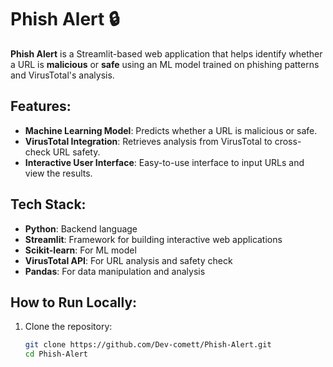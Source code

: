 # Phish Alert 🔒

**Phish Alert** is a Streamlit-based web application that helps identify whether a URL is **malicious** or **safe** using an ML model trained on phishing patterns and VirusTotal's analysis.

## Features:
- **Machine Learning Model**: Predicts whether a URL is malicious or safe.
- **VirusTotal Integration**: Retrieves analysis from VirusTotal to cross-check URL safety.
- **Interactive User Interface**: Easy-to-use interface to input URLs and view the results.

## Tech Stack:
- **Python**: Backend language
- **Streamlit**: Framework for building interactive web applications
- **Scikit-learn**: For ML model
- **VirusTotal API**: For URL analysis and safety check
- **Pandas**: For data manipulation and analysis

## How to Run Locally:

1. Clone the repository:
   ```bash
   git clone https://github.com/Dev-comett/Phish-Alert.git
   cd Phish-Alert
